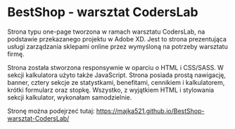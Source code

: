 # BestShop - warsztat CodersLab

Strona typu one-page tworzona w ramach warsztatu CodersLab, na podstawie przekazanego projektu w Adobe XD.
Jest to strona prezentująca usługi zarządzania sklepami online przez wymyśloną na potrzeby warsztatu firmę.

Strona została stworzona responsywnie w oparciu o HTML i CSS/SASS. W sekcji kalkulatora użyto także JavaScript.
Strona posiada prostą nawigację, banner, cztery sekcje ze statystkami, benefitami, cennikiem i kalkulatorem, krótki formularz oraz stopkę.
Wszystko, z wyjątkiem HTML i stylowania sekcji kalkulator, wykonałam samodzielnie.

Stronę można podejrzeć tutaj: 
https://majka521.github.io/BestShop-warsztat-CodersLab/
